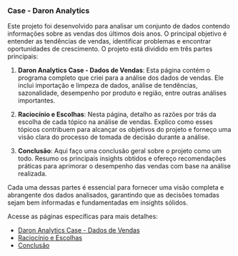 ### Case - Daron Analytics

Este projeto foi desenvolvido para analisar um conjunto de dados contendo informações sobre as vendas dos últimos dois anos. O principal objetivo é entender as tendências de vendas, identificar problemas e encontrar oportunidades de crescimento. O projeto está dividido em três partes principais:

1. **Daron Analytics Case - Dados de Vendas**: Esta página contém o programa completo que criei para a análise dos dados de vendas. Ele inclui importação e limpeza de dados, análise de tendências, sazonalidade, desempenho por produto e região, entre outras análises importantes.

2. **Raciocínio e Escolhas**: Nesta página, detalho as razões por trás da escolha de cada tópico na análise de vendas. Explico como esses tópicos contribuem para alcançar os objetivos do projeto e forneço uma visão clara do processo de tomada de decisão durante a análise.

3. **Conclusão**: Aqui faço uma conclusão geral sobre o projeto como um todo. Resumo os principais insights obtidos e ofereço recomendações práticas para aprimorar o desempenho das vendas com base na análise realizada.

Cada uma dessas partes é essencial para fornecer uma visão completa e abrangente dos dados analisados, garantindo que as decisões tomadas sejam bem informadas e fundamentadas em insights sólidos.

Acesse as páginas específicas para mais detalhes:

- [Daron Analytics Case - Dados de Vendas](https://github.com/pedrocrf/Analise-de-dados-de-vendas/blob/main/%5BDaron_Analytics%5D_Case_Dados_de_Vendas.ipynb)
- [Raciocínio e Escolhas](https://github.com/pedrocrf/Analise-de-dados-de-vendas/blob/main/Raciocínio%20e%20Escolhas.md)
- [Conclusão](https://github.com/pedrocrf/Analise-de-dados-de-vendas/blob/main/Conclusão.md)


